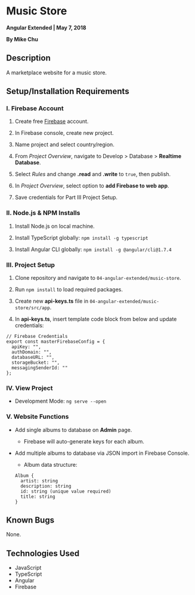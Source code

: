 # Music Store

**Angular Extended | May 7, 2018**

**By Mike Chu**

## Description

A marketplace website for a music store.

## Setup/Installation Requirements

### I. Firebase Account

1. Create free [Firebase](http://firebase.google.com) account.

2. In Firebase console, create new project.

3. Name project and select country/region.

4. From *Project Overview*, navigate to Develop > Database > **Realtime Database**.

5. Select *Rules* and change **.read** and **.write** to `true`, then publish.

6. In *Project Overview*, select option to **add Firebase to web app**.

7. Save credentials for Part III Project Setup.

### II. Node.js & NPM Installs

1. Install Node.js on local machine.

2. Install TypeScript globally: `npm install -g typescript`

3. Install Angular CLI globally: `npm install -g @angular/cli@1.7.4`

### III. Project Setup

1. Clone repository and navigate to `04-angular-extended/music-store`.

2. Run `npm install` to load required packages.

3. Create new **api-keys.ts** file in `04-angular-extended/music-store/src/app`.

4. In **api-keys.ts**, insert template code block from below and update credentials:
```
// Firebase Credentials
export const masterFirebaseConfig = {
  apiKey: "",
  authDomain: "",
  databaseURL: "",
  storageBucket: "",
  messagingSenderId: ""
};
```

### IV. View Project

- Development Mode: `ng serve --open`

### V. Website Functions

- Add single albums to database on **Admin** page.

  - Firebase will auto-generate keys for each album.

- Add multiple albums to database via JSON import in Firebase Console.

  - Album data structure:
  ```
  Album {
    artist: string
    description: string
    id: string (unique value required)
    title: string
  }
  ```

## Known Bugs

None.

## Technologies Used

- JavaScript
- TypeScript
- Angular
- Firebase
